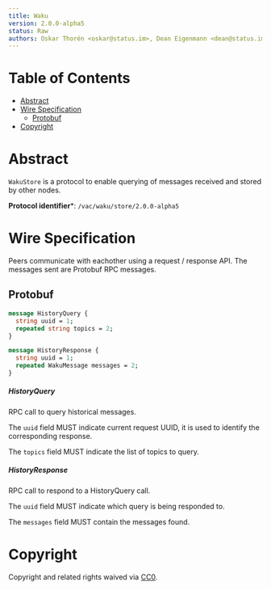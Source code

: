 ```yaml
---
title: Waku
version: 2.0.0-alpha5
status: Raw
authors: Oskar Thorén <oskar@status.im>, Dean Eigenmann <dean@status.im>
---
```


# Table of Contents

- [Abstract](#abstract)
- [Wire Specification](#wire-specification)
  * [Protobuf](#protobuf)
- [Copyright](#copyright)

# Abstract

`WakuStore` is a protocol to enable querying of messages received and stored by other nodes.

**Protocol identifier***: `/vac/waku/store/2.0.0-alpha5`

# Wire Specification

Peers communicate with eachother using a request / response API. The messages sent are Protobuf RPC messages.

## Protobuf

```protobuf
message HistoryQuery {
  string uuid = 1;
  repeated string topics = 2;
}

message HistoryResponse {
  string uuid = 1;
  repeated WakuMessage messages = 2;
}
```

##### HistoryQuery

RPC call to query historical messages.

The `uuid` field MUST indicate current request UUID, it is used to identify the corresponding response.

The `topics` field MUST indicate the list of topics to query.

##### HistoryResponse

RPC call to respond to a HistoryQuery call.

The `uuid` field MUST indicate which query is being responded to.

The `messages` field MUST contain the messages found.

# Copyright

Copyright and related rights waived via
[CC0](https://creativecommons.org/publicdomain/zero/1.0/).
